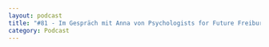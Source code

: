```yaml
---
layout: podcast
title: "#81 - Im Gespräch mit Anna von Psychologists for Future Freiburg."
category: Podcast
---
```


<p><script class="podigee-podcast-player" src="https://cdn.podigee.com/podcast-player/javascripts/podigee-podcast-player.js" data-configuration="https://interviews-4-future.podigee.io/81-i4f/embed?context=external"></script></p>
